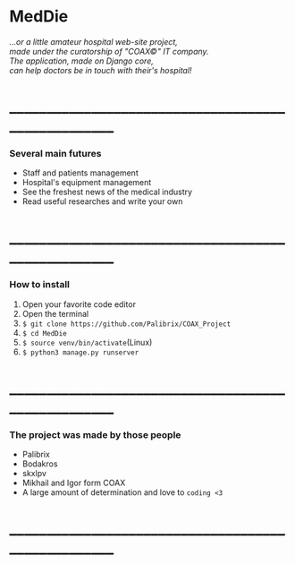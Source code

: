 <h1>MedDie</h1>
<h6>...or a little amateur hospital web-site project,</br>
made under the curatorship of "COAX©" IT company.</br>
The application, made on Django core,</br>
can help doctors be in touch with their's hospital!</h6>
<h1>___________________________________________________</h1>
<h3>Several main futures</h3>
<ul>
  <li>Staff and patients management</li>
  <li>Hospital's equipment management</li>
  <li>See the freshest news of the medical industry</li>
  <li>Read useful researches and write your own</li>
</ul>
<h1>___________________________________________________</h1>
<h3>How to install</h3>
<ol>
  <li>Open your favorite code editor</li>
  <li>Open the terminal</li>
  <li><code>$ git clone https://github.com/Palibrix/COAX_Project</code></li>
  <li><code>$ cd MedDie</code></li>
  <li><code>$ source venv/bin/activate</code>(Linux)</li>
  <li><code>$ python3 manage.py runserver</code></li>
</ol>
<h1>___________________________________________________</h1>
<h3>The project was made by those people</h3>
<ul>
  <li>Palibrix</li>
  <li>Bodakros</li>
  <li>skxlpv</li>
  <li>Mikhail and Igor form COAX</li>
  <li>A large amount of determination and love to <code>coding <3</code></li>
</ul>
<h1>___________________________________________________</h1>
